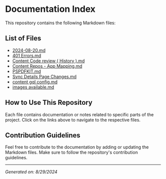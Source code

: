 # Documentation Index

This repository contains the following Markdown files:

## List of Files

- [2024-08-20.md](https://divyansh-sharma-mindtickle.github.io/2024-08-20.html)
- [401 Errors.md](https://divyansh-sharma-mindtickle.github.io/401%20Errors.html)
- [Content Code review ( History ).md](https://divyansh-sharma-mindtickle.github.io/Content%20Code%20review%20(%20History%20).html)
- [Content Repos - App Mapping.md](https://divyansh-sharma-mindtickle.github.io/Content%20Repos%20-%20App%20Mapping.html)
- [PSPDFKIT.md](https://divyansh-sharma-mindtickle.github.io/PSPDFKIT.html)
- [Sync Details Page Changes.md](https://divyansh-sharma-mindtickle.github.io/Sync%20Details%20Page%20Changes.html)
- [content gql config.md](https://divyansh-sharma-mindtickle.github.io/content%20gql%20config.html)
- [images available.md](https://divyansh-sharma-mindtickle.github.io/images%20available.html)

## How to Use This Repository

Each file contains documentation or notes related to specific parts of the project. Click on the links above to navigate to the respective files.

## Contribution Guidelines

Feel free to contribute to the documentation by adding or updating the Markdown files. Make sure to follow the repository's contribution guidelines.

---

*Generated on: 8/29/2024*
